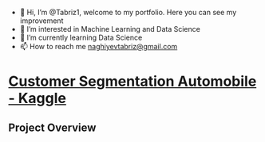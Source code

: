- 👋 Hi, I’m @Tabriz1, welcome to my portfolio. Here you can see my improvement
- 👀 I’m interested in Machine Learning and Data Science
- 🌱 I’m currently learning Data Science
- 📫 How to reach me naghiyevtabriz@gmail.com



# [Customer Segmentation Automobile - Kaggle](https://www.kaggle.com/code/tabriznagiyev/customer-segmentation-automobile)

## Project Overview


![]()
![]() 

